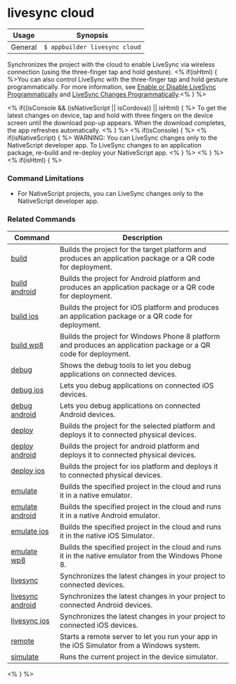 livesync cloud
==========

Usage | Synopsis
------|-------
General | `$ appbuilder livesync cloud`

Synchronizes the project with the cloud to enable LiveSync via wireless connection (using the three-finger tap and hold gesture). <% if(isHtml) { %>You can also control LiveSync with the three-finger tap and hold gesture programmatically. For more information, see [Enable or Disable LiveSync Programmatically](http://docs.telerik.com/platform/appbuilder/testing-your-app/livesync/configuring-livesync/configure-livesync-programmatically) and [LiveSync Changes Programmatically](http://docs.telerik.com/platform/appbuilder/testing-your-app/livesync/livesync-programmatically).<% } %> 

<% if((isConsole && (isNativeScript || isCordova)) || isHtml) { %>
To get the latest changes on device, tap and hold with three fingers on the device screen until the download pop-up appears. When the download completes, the app refreshes automatically.
<% } %>
<% if(isConsole) { %>
<% if(isNativeScript) { %>
WARNING: You can LiveSync changes only to the NativeScript developer app. To LiveSync changes to an application package, re-build and re-deploy your NativeScript app.
<% } %>
<% } %>
<% if(isHtml) { %> 
### Command Limitations

* For NativeScript projects, you can LiveSync changes only to the NativeScript developer app.

### Related Commands

Command | Description
----------|----------
[build](build.html) | Builds the project for the target platform and produces an application package or a QR code for deployment.
[build android](build-android.html) | Builds the project for Android platform and produces an application package or a QR code for deployment.
[build ios](build-ios.html) | Builds the project for iOS platform and produces an application package or a QR code for deployment.
[build wp8](build-wp8.html) | Builds the project for Windows Phone 8 platform and produces an application package or a QR code for deployment.
[debug](debug.html) | Shows the debug tools to let you debug applications on connected devices.
[debug ios](debug-ios.html) | Lets you debug applications on connected iOS devices.
[debug android](debug-android.html) | Lets you debug applications on connected Android devices.
[deploy](deploy.html) | Builds the project for the selected platform and deploys it to connected physical devices.
[deploy android](deploy-android.html) | Builds the project for android platform and deploys it to connected physical devices.
[deploy ios](deploy-ios.html) | Builds the project for ios platform and deploys it to connected physical devices.
[emulate](emulate.html) | Builds the specified project in the cloud and runs it in a native emulator.
[emulate android](emulate-android.html) | Builds the specified project in the cloud and runs it in a native Android emulator.
[emulate ios](emulate-ios.html) | Builds the specified project in the cloud and runs it in the native iOS Simulator.
[emulate wp8](emulate-wp8.html) | Builds the specified project in the cloud and runs it in the native emulator from the Windows Phone 8.
[livesync](livesync.html) | Synchronizes the latest changes in your project to connected devices.
[livesync android](livesync-android.html) | Synchronizes the latest changes in your project to connected Android devices.
[livesync ios](livesync-ios.html) | Synchronizes the latest changes in your project to connected iOS devices.
[remote](remote.html) | Starts a remote server to let you run your app in the iOS Simulator from a Windows system.
[simulate](simulate.html) | Runs the current project in the device simulator.
<% } %>
